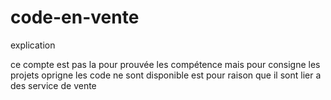 # code-en-vente
explication

ce compte est pas la pour prouvée les compétence mais pour consigne les projets oprigne les code ne sont disponible est pour raison que il sont lier a des service de vente

